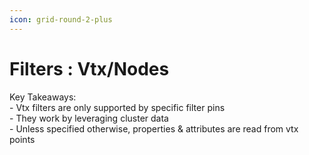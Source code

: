 ```yaml
---
icon: grid-round-2-plus
---
```


# Filters : Vtx/Nodes

Key Takeaways:\
\- Vtx filters are only supported by specific filter pins\
\- They work by leveraging cluster data\
\- Unless specified otherwise, properties & attributes are read from vtx points
